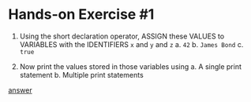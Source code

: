 # Hands-on Exercise #1

1. Using the short declaration operator, ASSIGN these VALUES to VARIABLES with the IDENTIFIERS `x` and `y` and `z`
  a. `42`
  b. `James Bond`
  c. `true`
  
2. Now print the values stored in those variables using
  a. A single print statement
  b. Multiple print statements

[answer](https://play.golang.org/p/d7HWHh9n9U)
